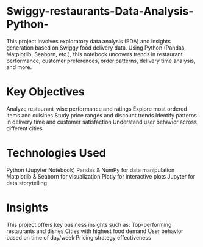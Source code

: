 # Swiggy-restaurants-Data-Analysis-Python-
This project involves exploratory data analysis (EDA) and insights generation based on Swiggy food delivery data. Using Python (Pandas, Matplotlib, Seaborn, etc.), this notebook uncovers trends in restaurant performance, customer preferences, order patterns, delivery time analysis, and more.

#  Key Objectives
Analyze restaurant-wise performance and ratings
Explore most ordered items and cuisines
Study price ranges and discount trends
Identify patterns in delivery time and customer satisfaction
Understand user behavior across different cities

#  Technologies Used
Python (Jupyter Notebook)
Pandas & NumPy for data manipulation
Matplotlib & Seaborn for visualization
Plotly for interactive plots 
Jupyter for data storytelling

#  Insights
This project offers key business insights such as:
Top-performing restaurants and dishes
Cities with highest food demand
User behavior based on time of day/week
Pricing strategy effectiveness


